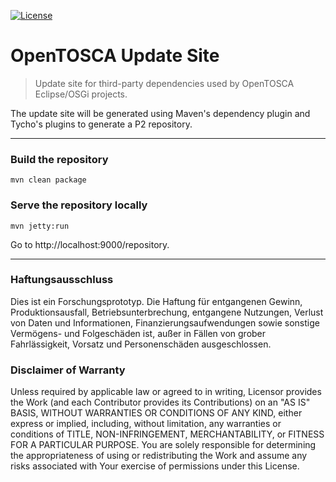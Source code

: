 
[![License](https://img.shields.io/badge/License-Apache%202.0-blue.svg)](https://opensource.org/licenses/Apache-2.0)

# OpenTOSCA Update Site

> Update site for third-party dependencies used by OpenTOSCA Eclipse/OSGi projects.

The update site will be generated using Maven's dependency plugin and Tycho's plugins to generate a P2 repository.

---

### Build the repository

```shell
mvn clean package
```

### Serve the repository locally 

```shell
mvn jetty:run
```

Go to http://localhost:9000/repository.

---

### Haftungsausschluss

Dies ist ein Forschungsprototyp.
Die Haftung für entgangenen Gewinn, Produktionsausfall, Betriebsunterbrechung, entgangene Nutzungen, Verlust von Daten und Informationen, Finanzierungsaufwendungen sowie sonstige Vermögens- und Folgeschäden ist, außer in Fällen von grober Fahrlässigkeit, Vorsatz und Personenschäden ausgeschlossen.

### Disclaimer of Warranty

Unless required by applicable law or agreed to in writing, Licensor provides the Work (and each Contributor provides its Contributions) on an "AS IS" BASIS, WITHOUT WARRANTIES OR CONDITIONS OF ANY KIND, either express or implied, including, without limitation, any warranties or conditions of TITLE, NON-INFRINGEMENT, MERCHANTABILITY, or FITNESS FOR A PARTICULAR PURPOSE.
You are solely responsible for determining the appropriateness of using or redistributing the Work and assume any risks associated with Your exercise of permissions under this License.

